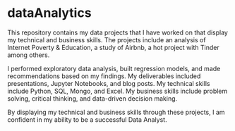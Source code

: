 # dataAnalytics

This repository contains my data projects that I have worked on that display my technical and business skills. The projects include an analysis of Internet Poverty & Education, a study of Airbnb, a hot project with Tinder among others. 

I performed exploratory data analysis, built regression models, and made recommendations based on my findings. My deliverables included presentations, Jupyter Notebooks, and blog posts. My technical skills include Python, SQL, Mongo, and Excel. My business skills include problem solving, critical thinking, and data-driven decision making. 

By displaying my technical and business skills through these projects, I am confident in my ability to be a successful Data Analyst.
